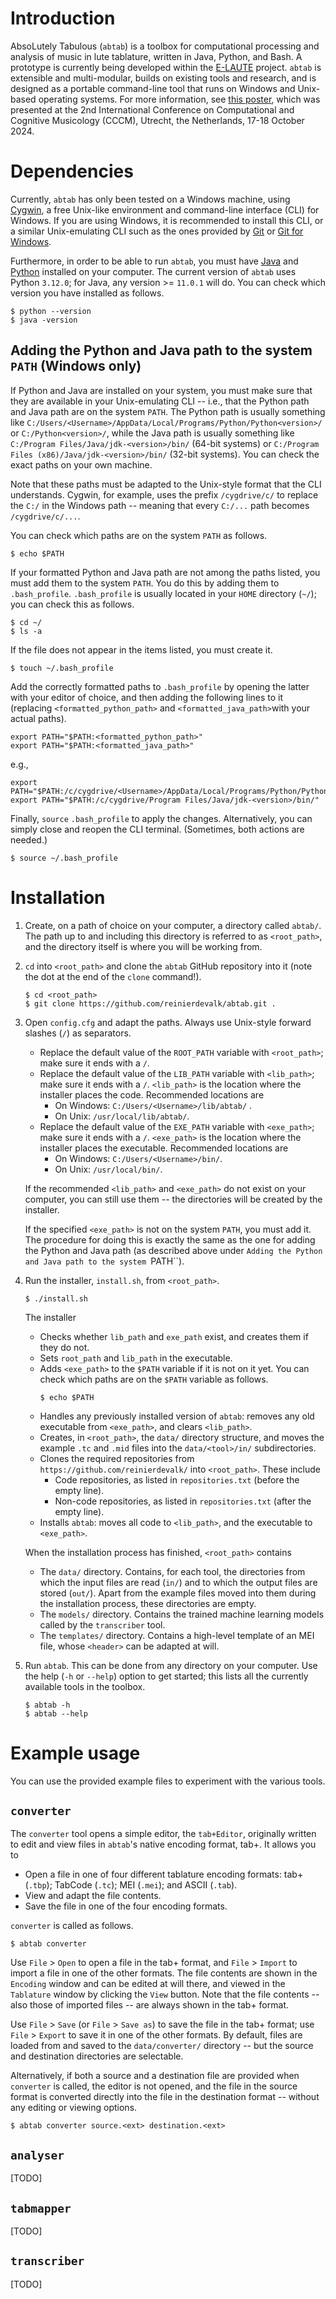 # Introduction

AbsoLutely Tabulous (`abtab`) is a toolbox for computational processing and analysis of music in lute tablature, written in Java, Python, and Bash. A prototype is currently being developed within the [E-LAUTE]() project. `abtab` is extensible and multi-modular, builds on existing tools and research, and is designed as a portable command-line tool that runs on Windows and Unix-based operating systems. For more information, see [this poster](https://drive.google.com/file/d/14hKBHfRaqwZnS9KqpreFySfvTffAQ5PI/view?usp=sharing), which was presented at the 2nd International Conference on Computational and Cognitive Musicology (CCCM), Utrecht, the Netherlands, 17-18 October 2024.

# Dependencies
Currently, `abtab` has only been tested on a Windows machine, using [Cygwin](https://www.cygwin.com/), a free Unix-like environment and command-line interface (CLI) for Windows. If you are using Windows, it is recommended to install this CLI, or a similar Unix-emulating CLI such as the ones provided by [Git](https://git-scm.com/) or [Git for Windows](https://gitforwindows.org/).

Furthermore, in order to be able to run `abtab`, you must have [Java](https://www.java.com/) and [Python](https://www.python.org/downloads/) installed on your computer. The current version of `abtab` uses Python `3.12.0`; for Java, any version >= `11.0.1` will do. You can check which version you have installed as follows.

    $ python --version
    $ java -version 

## Adding the Python and Java path to the system `PATH` (Windows only)

If Python and Java are installed on your system, you must make sure that they are available in your Unix-emulating CLI -- i.e., that the Python path and Java path are on the system `PATH`. The Python path is usually something like `C:/Users/<Username>/AppData/Local/Programs/Python/Python<version>/` or `C:/Python<version>/`, while the Java path is usually something like `C:/Program Files/Java/jdk-<version>/bin/` (64-bit systems) or `C:/Program Files (x86)/Java/jdk-<version>/bin/` (32-bit systems). You can check the exact paths on your own machine.

Note that these paths must be adapted to the Unix-style format that the CLI understands. Cygwin, for example, uses the prefix `/cygdrive/c/` to replace the `C:/` in the Windows path -- meaning that every `C:/...` path becomes `/cygdrive/c/...`.

You can check which paths are on the system `PATH` as follows.

    $ echo $PATH 

If your formatted Python and Java path are not among the paths listed, you must add them to the system `PATH`. You do this by adding them to `.bash_profile`. `.bash_profile` is usually located in your `HOME` directory (`~/`); you can check this as follows.

    $ cd ~/
    $ ls -a

If the file does not appear in the items listed, you must create it.

    $ touch ~/.bash_profile

Add the correctly formatted paths to `.bash_profile` by opening the latter with your editor of choice, and then adding the following lines to it (replacing `<formatted_python_path>` and `<formatted_java_path>`with your actual paths).

    export PATH="$PATH:<formatted_python_path>"
    export PATH="$PATH:<formatted_java_path>"

e.g., 

    export PATH="$PATH:/c/cygdrive/<Username>/AppData/Local/Programs/Python/Python<version>/"
    export PATH="$PATH:/c/cygdrive/Program Files/Java/jdk-<version>/bin/"

Finally, `source` `.bash_profile` to apply the changes. Alternatively, you can simply close and reopen the CLI terminal. (Sometimes, both actions are needed.)

    $ source ~/.bash_profile

# Installation

1. Create, on a path of choice on your computer, a directory called `abtab/`. The path up to and including this directory is referred to as `<root_path>`, and the directory itself is where you will be working from.

2. `cd` into `<root_path>` and clone the `abtab` GitHub repository into it (note the dot at the end of the `clone` command!).
    ```
    $ cd <root_path>
    $ git clone https://github.com/reinierdevalk/abtab.git .
    ```

3. Open `config.cfg` and adapt the paths. Always use Unix-style forward slashes (`/`) as separators.
   - Replace the default value of the `ROOT_PATH` variable with `<root_path>`; make sure it ends with a `/`. 
   - Replace the default value of the `LIB_PATH` variable with `<lib_path>`; make sure it ends with a `/`. `<lib_path>` is the location where the installer places the code. Recommended locations are
     - On Windows: `C:/Users/<Username>/lib/abtab/` . 
     - On Unix: `/usr/local/lib/abtab/`.
   - Replace the default value of the `EXE_PATH` variable with `<exe_path>`; make sure it ends with a `/`. `<exe_path>` is the location where the installer places the executable. Recommended locations are 
     - On Windows: `C:/Users/<Username>/bin/`.
     - On Unix: `/usr/local/bin/`.
    
    If the recommended `<lib_path>` and `<exe_path>` do not exist on your computer, you can still use them -- the directories will be created by the installer.

    If the specified `<exe_path>` is not on the system `PATH`, you must add it. The procedure for doing this is exactly the same as the one for adding the Python and Java path (as described above under `Adding the Python and Java path to the system `PATH``).  

4. Run the installer, `install.sh`, from `<root_path>`.
    ```
    $ ./install.sh
    ```
   The installer 
   - Checks whether `lib_path` and `exe_path` exist, and creates them if they do not.
   - Sets `root_path` and `lib_path` in the executable.
   - Adds `<exe_path>` to the `$PATH` variable if it is not on it yet. You can check which paths are on the `$PATH` variable as follows.
       ```
       $ echo $PATH
       ```
   - Handles any previously installed version of `abtab`: removes any old executable from `<exe_path>`, and clears `<lib_path>`.
   - Creates, in `<root_path>`, the `data/` directory structure, and moves the example `.tc` and `.mid` files into the `data/<tool>/in/` subdirectories.
   - Clones the required repositories from `https://github.com/reinierdevalk/` into `<root_path>`. These include
       - Code repositories, as listed in `repositories.txt` (before the empty line).
       - Non-code repositories, as listed in `repositories.txt` (after the empty line).
   - Installs `abtab`: moves all code to `<lib_path>`, and the executable to `<exe_path>`.

   When the installation process has finished, `<root_path>` contains
   - The `data/` directory. Contains, for each tool, the directories from which the input files are read (`in/`) and to which the output files are stored (`out/`). Apart from the example files moved into them during the installation process, these directories are empty.  
   - The `models/` directory. Contains the trained machine learning models called by the `transcriber` tool.
   - The `templates/` directory. Contains a high-level template of an MEI file, whose `<header>` can be adapted at will. 

5. Run `abtab`. This can be done from any directory on your computer. Use the help (`-h` or `--help`) option to get started; this lists all the currently available tools in the toolbox.
    ``` 
    $ abtab -h 
    $ abtab --help 
   ```

# Example usage
You can use the provided example files to experiment with the various tools. 
    
## `converter`
The `converter` tool opens a simple editor, the `tab+Editor`, originally written to edit and view files in `abtab`'s native encoding format, tab+. It allows you to
  - Open a file in one of four different tablature encoding formats: tab+ (`.tbp`); TabCode (`.tc`); MEI (`.mei`); and ASCII (`.tab`). 
  - View and adapt the file contents. 
  - Save the file in one of the four encoding formats.
 
`converter` is called as follows.

    $ abtab converter

 Use `File` > `Open` to open a file in the tab+ format, and `File` > `Import` to import a file in one of the other formats. The file contents are shown in the `Encoding` window and can be edited at will there, and viewed in the `Tablature` window by clicking the `View` button. Note that the file contents -- also those of imported files -- are always shown in the tab+ format.  

Use `File` > `Save` (or `File` > `Save as`) to save the file in the tab+ format; use `File` > `Export` to save it in one of the other formats. By default, files are loaded from and saved to the `data/converter/` directory -- but the source and destination directories are selectable.

Alternatively, if both a source and a destination file are provided when `converter` is called, the editor is not opened, and the file in the source format is converted directly into the file in the destination format -- without any editing or viewing options.

    $ abtab converter source.<ext> destination.<ext>

## `analyser`

[TODO]

## `tabmapper`

[TODO]

## `transcriber`

[TODO]
